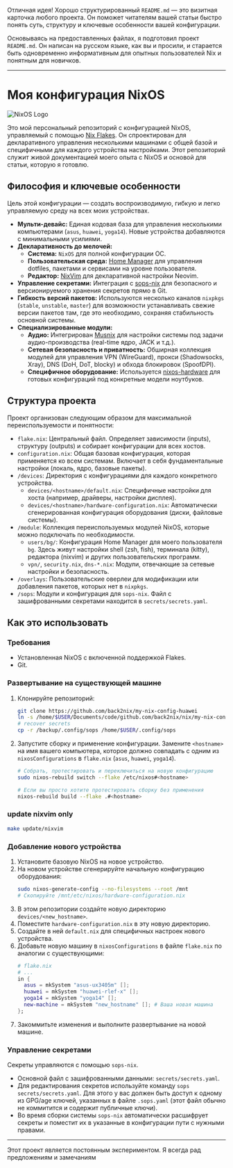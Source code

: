 
Отличная идея! Хорошо структурированный `README.md` — это визитная карточка любого проекта. Он поможет читателям вашей статьи быстро понять суть, структуру и ключевые особенности вашей конфигурации.

Основываясь на предоставленных файлах, я подготовил проект `README.md`. Он написан на русском языке, как вы и просили, и старается быть одновременно информативным для опытных пользователей Nix и понятным для новичков.

---

# Моя конфигурация NixOS

![NixOS Logo](https://raw.githubusercontent.com/NixOS/nixos-artwork/master/logo/nixos-logo-only-hires.png)

Это мой персональный репозиторий с конфигурацией NixOS, управляемый с помощью [Nix Flakes](https://nixos.wiki/wiki/Flakes). Он спроектирован для декларативного управления несколькими машинами с общей базой и специфичными для каждого устройства настройками. Этот репозиторий служит живой документацией моего опыта с NixOS и основой для статьи, которую я готовлю.

## Философия и ключевые особенности

Цель этой конфигурации — создать воспроизводимую, гибкую и легко управляемую среду на всех моих устройствах.

*   **Мульти-девайс:** Единая кодовая база для управления несколькими компьютерами (`asus`, `huawei`, `yoga14`). Новые устройства добавляются с минимальными усилиями.
*   **Декларативность до мелочей:**
    *   **Система:** `NixOS` для полной конфигурации ОС.
    *   **Пользовательская среда:** [Home Manager](https://github.com/nix-community/home-manager) для управления dotfiles, пакетами и сервисами на уровне пользователя.
    *   **Редактор:** [NixVim](https://github.com/nix-community/nixvim) для декларативной настройки Neovim.
*   **Управление секретами:** Интеграция с [sops-nix](https.github.com/Mic92/sops-nix) для безопасного и версионируемого хранения секретов прямо в Git.
*   **Гибкость версий пакетов:** Используются несколько каналов `nixpkgs` (`stable`, `unstable`, `master`) для возможности устанавливать свежие версии пакетов там, где это необходимо, сохраняя стабильность основной системы.
*   **Специализированные модули:**
    *   **Аудио:** Интегрирован [Musnix](https://github.com/musnix/musnix) для настройки системы под задачи аудио-производства (real-time ядро, JACK и т.д.).
    *   **Сетевая безопасность и приватность:** Обширная коллекция модулей для управления VPN (WireGuard), прокси (Shadowsocks, Xray), DNS (DoH, DoT, blocky) и обхода блокировок (SpoofDPI).
    *   **Специфичное оборудование:** Используется [nixos-hardware](https://github.com/NixOS/nixos-hardware) для готовых конфигураций под конкретные модели ноутбуков.

## Структура проекта

Проект организован следующим образом для максимальной переиспользуемости и понятности:

*   `flake.nix`: Центральный файл. Определяет зависимости (inputs), структуру (outputs) и собирает конфигурации для всех хостов.
*   `configuration.nix`: Общая базовая конфигурация, которая применяется ко всем системам. Включает в себя фундаментальные настройки (локаль, ядро, базовые пакеты).
*   `/devices`: Директория с конфигурациями для каждого конкретного устройства.
    *   `devices/<hostname>/default.nix`: Специфичные настройки для хоста (например, драйверы, настройки дисплея).
    *   `devices/<hostname>/hardware-configuration.nix`: Автоматически сгенерированная конфигурация оборудования (диски, файловые системы).
*   `/module`: Коллекция переиспользуемых модулей NixOS, которые можно подключать по необходимости.
    *   `users/bg/`: Конфигурация Home Manager для моего пользователя `bg`. Здесь живут настройки shell (zsh, fish), терминала (kitty), редактора (nixvim) и других пользовательских программ.
    *   `vpn/`, `security.nix`, `dns-*.nix`: Модули, отвечающие за сетевые настройки и безопасность.
*   `/overlays`: Пользовательские оверлеи для модификации или добавления пакетов, которых нет в `nixpkgs`.
*   `/sops`: Модули и конфигурация для `sops-nix`. Файл с зашифрованными секретами находится в `secrets/secrets.yaml`.

## Как это использовать

### Требования

*   Установленная NixOS с включенной поддержкой Flakes.
*   Git.

### Развертывание на существующей машине

1.  Клонируйте репозиторий:
    ```bash
    git clone https://github.com/back2nix/my-nix-config-huawei
    ln -s /home/$USER/Documents/code/github.com/back2nix/nix/my-nix-config-huawei /etc/nixos
    # recover secrets
    cp -r /backup/.config/sops /home/$USER/.config/sops

    ```
2.  Запустите сборку и применение конфигурации. Замените `<hostname>` на имя вашего компьютера, которое должно совпадать с одним из `nixosConfigurations` в `flake.nix` (`asus`, `huawei`, `yoga14`).

    ```bash
    # Собрать, протестировать и переключиться на новую конфигурацию
    sudo nixos-rebuild switch --flake /etc/nixos#<hostname>

    # Если вы просто хотите протестировать сборку без применения
    nixos-rebuild build --flake .#<hostname>
    ```

### update nixvim only

```bash
make update/nixvim
```

### Добавление нового устройства

1.  Установите базовую NixOS на новое устройство.
2.  На новом устройстве сгенерируйте начальную конфигурацию оборудования:
    ```bash
    sudo nixos-generate-config --no-filesystems --root /mnt
    # Скопируйте /mnt/etc/nixos/hardware-configuration.nix
    ```
3.  В этом репозитории создайте новую директорию `devices/<new_hostname>`.
4.  Поместите `hardware-configuration.nix` в эту новую директорию.
5.  Создайте в ней `default.nix` для специфичных настроек нового устройства.
6.  Добавьте новую машину в `nixosConfigurations` в файле `flake.nix` по аналогии с существующими:
    ```nix
    # flake.nix
    # ...
    in {
      asus = mkSystem "asus-ux3405m" [];
      huawei = mkSystem "huawei-rlef-x" [];
      yoga14 = mkSystem "yoga14" [];
      new-machine = mkSystem "new_hostname" []; # Ваша новая машина
    };
    ```
7.  Закоммитьте изменения и выполните развертывание на новой машине.

### Управление секретами

Секреты управляются с помощью `sops-nix`.

*   Основной файл с зашифрованными данными: `secrets/secrets.yaml`.
*   Для редактирования секретов используйте команду `sops secrets/secrets.yaml`. Для этого у вас должен быть доступ к одному из GPG/age ключей, указанных в файле `.sops.yaml` (этот файл обычно не коммитится и содержит публичные ключи).
*   Во время сборки системы `sops-nix` автоматически расшифрует секреты и поместит их в указанные в конфигурации пути с нужными правами.

---

Этот проект является постоянным экспериментом. Я всегда рад предложениям и замечаниям
